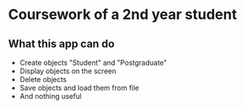 # Coursework of a 2nd year student

## What this app can do

- Create objects "Student" and "Postgraduate"
- Display objects on the screen
- Delete objects
- Save objects and load them from file
- And nothing useful
